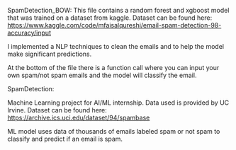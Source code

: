 SpamDetection_BOW:
This file contains a random forest and xgboost model that was trained on a dataset from kaggle. 
Dataset can be found here: https://www.kaggle.com/code/mfaisalqureshi/email-spam-detection-98-accuracy/input

I implemented a NLP techniques to clean the emails and to help the model make significant predictions.

At the bottom of the file there is a function call where you can input your own spam/not spam emails and the model
will classify the email.

SpamDetection:

Machine Learning project for AI/ML internship.
Data used is provided by UC Irvine. Dataset can be found here: https://archive.ics.uci.edu/dataset/94/spambase

ML model uses data of thousands of emails labeled spam or not spam to classify and predict if an email is spam.
